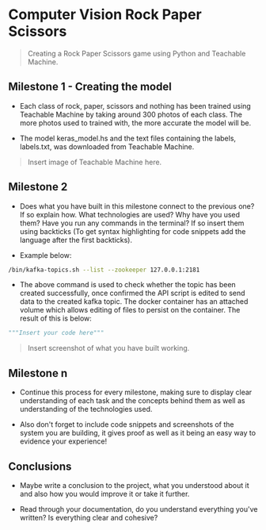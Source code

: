 # Computer Vision Rock Paper Scissors

> Creating a Rock Paper Scissors game using Python and Teachable Machine.

## Milestone 1 - Creating the model

- Each class of rock, paper, scissors and nothing has been trained using Teachable Machine by taking around 300 photos of each class. The more photos used to trained with, the more accurate the model will be.

- The model keras_model.hs and the text files containing the labels, labels.txt, was downloaded from Teachable Machine.

> Insert image of Teachable Machine here.

## Milestone 2

- Does what you have built in this milestone connect to the previous one? If so explain how. What technologies are used? Why have you used them? Have you run any commands in the terminal? If so insert them using backticks (To get syntax highlighting for code snippets add the language after the first backticks).

- Example below:

```bash
/bin/kafka-topics.sh --list --zookeeper 127.0.0.1:2181
```

- The above command is used to check whether the topic has been created successfully, once confirmed the API script is edited to send data to the created kafka topic. The docker container has an attached volume which allows editing of files to persist on the container. The result of this is below:

```python
"""Insert your code here"""
```

> Insert screenshot of what you have built working.

## Milestone n

- Continue this process for every milestone, making sure to display clear understanding of each task and the concepts behind them as well as understanding of the technologies used.

- Also don't forget to include code snippets and screenshots of the system you are building, it gives proof as well as it being an easy way to evidence your experience!

## Conclusions

- Maybe write a conclusion to the project, what you understood about it and also how you would improve it or take it further.

- Read through your documentation, do you understand everything you've written? Is everything clear and cohesive?